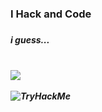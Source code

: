<h3>I Hack and Code<h3><h5>i guess...<h5> <br> 
<img src="https://img.shields.io/badge/python-3670A0?style=for-the-badge&logo=python&logoColor=ffdd54"> <br> <br>
<img src="https://tryhackme-badges.s3.amazonaws.com/doragonsec.png" alt="TryHackMe">


